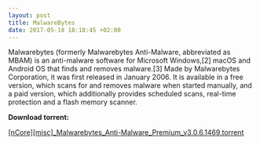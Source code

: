 ```yaml
---
layout: post
title: MalwareBytes
date: 2017-05-18 18:18:45 +02:00
---
```


<p>Malwarebytes (formerly Malwarebytes Anti-Malware, abbreviated as MBAM) is an anti-malware software for Microsoft Windows,[2] macOS and Android OS that finds and removes malware.[3] Made by Malwarebytes Corporation, it was first released in January 2006. It is available in a free version, which scans for and removes malware when started manually, and a paid version, which additionally provides scheduled scans, real-time protection and a flash memory scanner.</p>

<p><strong>Download torrent: </strong></p>
<a href="{{site.baseurl}}/[nCore][misc]_Malwarebytes_Anti-Malware_Premium_v3.0.6.1469.torrent">[nCore][misc]_Malwarebytes_Anti-Malware_Premium_v3.0.6.1469.torrent</a>
